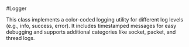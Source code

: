 #Logger

This class implements a color-coded logging utility for different log levels (e.g., info, success, error). It includes timestamped messages for easy debugging and supports additional categories like socket, packet, and thread logs.